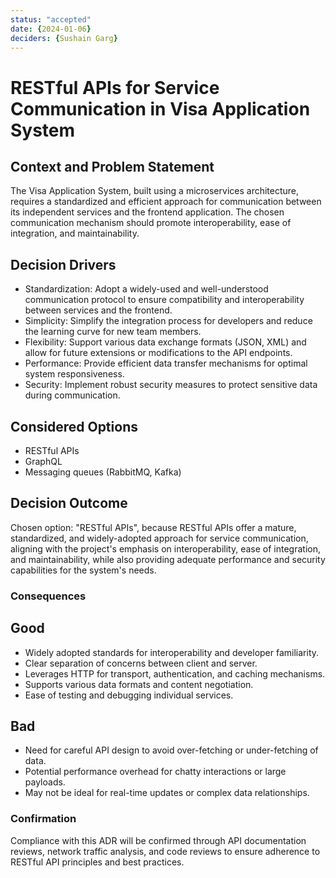 ```yaml
---
status: "accepted"
date: {2024-01-06}
deciders: {Sushain Garg}
---
```

# RESTful APIs for Service Communication in Visa Application System

## Context and Problem Statement

The Visa Application System, built using a microservices architecture, requires a standardized and efficient approach for communication between its independent services and the frontend application. The chosen communication mechanism should promote interoperability, ease of integration, and maintainability.

## Decision Drivers

* Standardization: Adopt a widely-used and well-understood communication protocol to ensure compatibility and interoperability between services and the frontend.
* Simplicity: Simplify the integration process for developers and reduce the learning curve for new team members.
* Flexibility: Support various data exchange formats (JSON, XML) and allow for future extensions or modifications to the API endpoints.
* Performance: Provide efficient data transfer mechanisms for optimal system responsiveness.
* Security: Implement robust security measures to protect sensitive data during communication.

## Considered Options

* RESTful APIs
* GraphQL
* Messaging queues (RabbitMQ, Kafka)

## Decision Outcome

Chosen option: "RESTful APIs", because
RESTful APIs offer a mature, standardized, and widely-adopted approach for service communication, aligning with the project's emphasis on interoperability, ease of integration, and maintainability, while also providing adequate performance and security capabilities for the system's needs.

### Consequences

## Good

* Widely adopted standards for interoperability and developer familiarity.
* Clear separation of concerns between client and server.
* Leverages HTTP for transport, authentication, and caching mechanisms.
* Supports various data formats and content negotiation.
* Ease of testing and debugging individual services.

## Bad

* Need for careful API design to avoid over-fetching or under-fetching of data.
* Potential performance overhead for chatty interactions or large payloads.
* May not be ideal for real-time updates or complex data relationships.


### Confirmation

Compliance with this ADR will be confirmed through API documentation reviews, network traffic analysis, and code reviews to ensure adherence to RESTful API principles and best practices.

